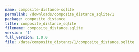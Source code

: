 ```yaml
---
name: composite-distance-sqlite
permalink: /downloads/composite_distance_sqlite/1
package: composite_distance
title: composite_distance_sqlite
filename: composite_distance.sqlite
version: '1'
full_version: 1.0.0
file: /data/composite_distance/1/composite_distance.sqlite
---
```

